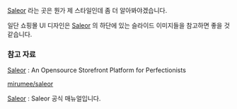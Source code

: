 [Saleor](http://getsaleor.com) 라는 곳은 뭔가 제 스타일인데 좀 더 알아봐야겠습니다.

일단 쇼핑몰 UI 디자인은 [Saleor](http://getsaleor.com) 의 하단에 있는 슬라이드 이미지들을 참고하면 좋을 것 같습니다.

### 참고 자료

[Saleor](http://getsaleor.com) : An Opensource Storefront Platform for Perfectionists

[mirumee/saleor](https://github.com/mirumee/saleor)

[Saleor](https://saleor.readthedocs.io/en/latest/index.html) : Saleor 공식 매뉴얼입니다.
